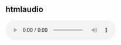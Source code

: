 ## htmlaudio
<audio src=“Audio” controls />
## htmlbody
<body>
Body
</body>
##htmlbold
<b>Bold</b>
##htmlblockquote
<blockquote>Blockquote</blockquote>
##htmlcenter
<center>Center</center>
##htmlcheckbox
<input type=“checkbox” name=“%fill:name%” id=“%fill:name%” />
##htmlcite
<cite>%|</cite>
##htmlcode
<code>%|</code>
##htmlcomment
<!— Comment —>
##htmlcontenttype
<meta http-equiv=“content-type” content=“text/html; charset=UTF-8” />
##htmlcsslink
<link rel=“stylesheet” href=“%|” type=“text/css” media=“screen” />
##htmldd
<dd>%|</dd>
##htmldefinitionlist
<dl>
    <dt>%fill:term 01%</dt>
        <dd>%fill:definition 01%</dd>
    <dt>%fill:term 02%</dt>
        <dd>%fill:definition 02%</dd>
</dl>

%|
##htmldiv
<div class=“%|”>

</div>
##htmldoctype
<!DOCTYPE html PUBLIC “-//W3C//DTD XHTML 1.0 Transitional//EN” 
“http://www.w3.org/TR/xhtml1/DTD/xhtml1-transitional.dtd”>
##htmlemphasize
<em>%|</em>
##htmlfigcaption
<figcaption>Caption</figcaption>
##htmlfigure
Used with figcaption to implement captions under media.
<figure>Figure</figure>
##htmlfooter
<footer> </footer>
##htmlform
<form action=“%fill:action%” method=“%fill:method%”>

%|

</form>
##htmlhead
<head>

<title>%fill:title of the page%</title>

<meta name=“robots” content=“noindex,follow”>

<meta name=“description” content=“%fill:describe the contents of the page%”>

<meta name=“keywords” content=“%fill:keywords list%”>

<meta http-equiv=“Content-Type” content=“text/html; charset=UTF-8”>

</head>

%|
##htmlheader1
<h%fill:level% class=“%fill:class%”>%fill:title%</h%fill:level%>
##htmlheader2
<h2>Header</h2>
##htmlheader3
<h3>Header</h3>
##htmlhorizontalrule
<hr>
##htmlhtml
<html xmlns=“http://www.w3.org/1999/xhtml”>

%|

</html>
##htmliframe
<iframe width=“500” height=“500” src=“6.22.html” />
##htmlimage
<img src=“url” alt=image description=”description” width=“px” height=“px” border=“px” align=“px”/>
##htmljslink
<script src=“%|” type=“text/javascript” language=“javascript”></script>
##htmllabel
<label for=“%fill:id%”>%fill:Label%</label>
%|
##htmllinebreak
<br />
##htmllistitem
<li>Item</li>
##htmlmailto
<a href=“mailto:%fill:email%?subject=%fill:subject%”>%fill:link text%</a>
##htmlnav
<nav id=“%|”>



</nav>
##htmlnoscript
<noscript>%|</noscript>
##htmlorderedlist
<ol>

	<li>%fill:item 1%</li>
	<li>%fill:item 2%</li>
	<li>%fill:item 3%</li>
	<li>%fill:item 4%</li>

</ol>

%|			
##htmlparagraph
<p class=“%|”></p>
##htmlradiobutton
<input type=“radio” name=“%fill:name%” value=“%fill:value%” />
%|
##htmlresetbutton
<button type=“reset” name=“%fill:name%” id=“%fill:name%”>%fill:button text%</button>
##htmlscript
<script type=“text/javascript” language=“Javascript” src=“%|”>


</script>
##htmlselect
<select name=%fill:name%” id=%fill:name%”>
	<option value=“%fill:option1%”>%fill:option1%</option>
	<option value=“%fill:option2%”>%fill:option2%</option>
	<option value=“%fill:option3%”>%fill:option3%</option>
</select>

%|
##htmlsidebar
<sidebar id=“%|”>


</sidebar>  
##htmlspan
<span id=“%|”></span>
##htmlstrong
<strong>%|</strong>
##htmlstyle
<style type=“text/css”>

%|

</style>
##htmlsubmitbutton
<button type=“submit” name=“%fill:name%” id=“%fill:name%” >%fill:button text%</button>
##htmltable
<table border=“0”>
    <tr>
		<th>%|</th>
		<th></th>
    </tr>
    <tr>
		<td></td>
		<td></td>		
    </tr>
</table>
##htmltd
<td>%|</td>
##htmltermdefinition
<dt>%fill:term%</dt>
    <dd>%fill:definition%</dd>
%|
##htmltextarea
<textarea name=“%fill:name%” rows=“%fill:rows%” cols=“%fill:columns%”></textarea>
##htmltextfield
<input type=“text” name=“%fill:name%” value=“%fill:value%” size=“%fill:size%” />
##htmltitle
<title>%|</title>
##htmltr
<tr>%|</tr>
##htmlunderscore
<u>Underscore</u>
##htmlunorderedlist
<ul>

	<li>%fill:item 1%</li>
	<li>%fill:item 2%</li>
	<li>%fill:item 3%</li>
	<li>%fill:item 4%</li>

</ul>

%|
##htmlurl
<a href=“http://%fill:url%”>%fill:link text%</a>
##htmlvideo
<video width=“%fill:width%” height=“%fill:height%” controls=“controls”>

  <source src=“%fill:ogg%” type=“video/ogg” />
  <source src=“%fill:mp4%” type=“video/mp4” />
</video>